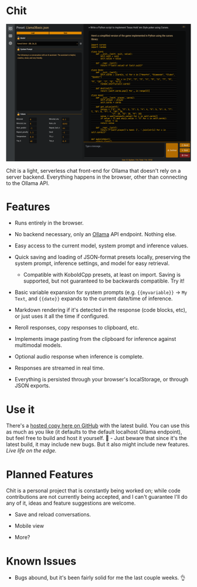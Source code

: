 # Chit

![](/docs/screenshot.png?raw=true)

Chit is a light, serverless chat front-end for Ollama that doesn't rely on a server backend. Everything happens in the browser, other than connecting to the Ollama API.

# Features

-   Runs entirely in the browser.

-   No backend necessary, only an [Ollama](https://ollama.com/) API endpoint. Nothing else.

-   Easy access to the current model, system prompt and inference values.

-   Quick saving and loading of JSON-format presets locally, preserving the system prompt, inference settings, and model for easy retrieval.

    -   Compatible with KoboldCpp presets, at least on import. Saving is supported, but not guaranteed to be backwards compatible. Try it!

-   Basic variable expansion for system prompts (e.g. `{{myvariable}}` -> `My Text`, and `{{date}}` expands to the current date/time of inference.

-   Markdown rendering if it's detected in the response (code blocks, etc), or just uses it all the time if configured.

-   Reroll responses, copy responses to clipboard, etc.

-   Implements image pasting from the clipboard for inference against multimodal models.

-   Optional audio response when inference is complete.

-   Responses are streamed in real time.

-   Everything is persisted through your browser's localStorage, or through JSON exports.

# Use it

There's a [hosted copy here on GitHub](https://fortyseven.github.io/chit/) with the latest build. You can use this as much as you like (it defaults to the default localhost Ollama endpoint), but feel free to build and host it yourself. 🍻 - Just beware that since it's the latest build, it may include new bugs. But it also might include new features. _Live life on the edge._

# Planned Features

Chit is a personal project that is constantly being worked on; while code contributions are not currently being accepted, and I can't guarantee I'll do any of it, ideas and feature suggestions are welcome.

-   Save and reload conversations.

-   Mobile view

-   More?

# Known Issues

-   Bugs abound, but it's been fairly solid for me the last couple weeks. 👌
